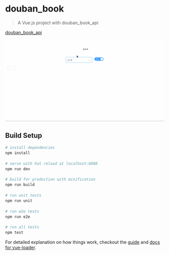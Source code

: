 # douban_book

> A Vue.js project with douban_book_api

[douban_book_api](https://developers.douban.com/wiki/?title=book_v2)

![img](uve_douban.gif)

## Build Setup

``` bash
# install dependencies
npm install

# serve with hot reload at localhost:8080
npm run dev

# build for production with minification
npm run build

# run unit tests
npm run unit

# run e2e tests
npm run e2e

# run all tests
npm test
```

For detailed explanation on how things work, checkout the [guide](http://vuejs-templates.github.io/webpack/) and [docs for vue-loader](http://vuejs.github.io/vue-loader).
